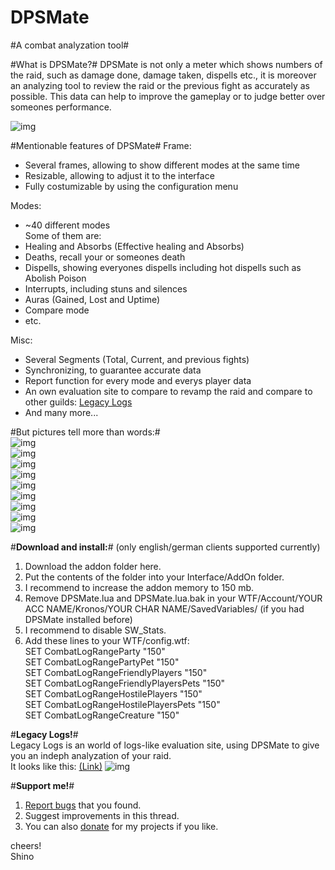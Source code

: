 # DPSMate #
#A combat analyzation tool#

#What is DPSMate?#
DPSMate is not only a meter which shows numbers of the raid, such as damage done, damage taken, dispells etc., it is moreover an analyzing tool to review the raid or the previous fight as accurately as possible. This data can help to improve the gameplay or to judge better over someones performance.

![img](http://i.imgur.com/UWEgLn9.png)

#Mentionable features of DPSMate#
Frame:   
- Several frames, allowing to show different modes at the same time   
- Resizable, allowing to adjust it to the interface   
- Fully costumizable by using the configuration menu   

Modes:   
- ~40 different modes   
Some of them are:   
- Healing and Absorbs (Effective healing and Absorbs)   
- Deaths, recall your or someones death   
- Dispells, showing everyones dispells including hot dispells such as Abolish Poison   
- Interrupts, including stuns and silences   
- Auras (Gained, Lost and Uptime)   
- Compare mode      
- etc.   

Misc:   
- Several Segments (Total, Current, and previous fights)   
- Synchronizing, to guarantee accurate data   
- Report function for every mode and everys player data   
- An own evaluation site to compare to revamp the raid and compare to other guilds: [Legacy Logs](http://legacy-logs.com/#)  
- And many more...   

#But pictures tell more than words:#  
![img](http://i.imgur.com/gG3fHSR.png)  
![img](https://gyazo.com/df71a4bb0cdf5cb51cd51d96296177a6.png)  
![img](http://i.imgur.com/acsgyPb.gif)  
![img](http://i.imgur.com/R8yxnZX.png)  
![img](http://i.imgur.com/wWZHbeu.png)  
![img](http://i.imgur.com/Uezcowg.png)  
![img](http://i.imgur.com/Ine09Kp.png)  
![img](http://i.imgur.com/eEIL8i5.png)  
![img](https://gyazo.com/a045046b53246a133461939067a0dbc6.png)  

#**Download and install:**# (only english/german clients supported currently)
1. Download the addon folder here.
2. Put the contents of the folder into your Interface/AddOn folder.  
3. I recommend to increase the addon memory to 150 mb.
4. Remove DPSMate.lua and DPSMate.lua.bak in your WTF/Account/YOUR ACC NAME/Kronos/YOUR CHAR NAME/SavedVariables/ (if you had DPSMate installed before)
5. I recommend to disable SW_Stats.  
6. Add these lines to your WTF/config.wtf:  
SET CombatLogRangeParty "150"  
SET CombatLogRangePartyPet "150"  
SET CombatLogRangeFriendlyPlayers "150"  
SET CombatLogRangeFriendlyPlayersPets "150"  
SET CombatLogRangeHostilePlayers "150"  
SET CombatLogRangeHostilePlayersPets "150"  
SET CombatLogRangeCreature "150"  

#**Legacy Logs!**#  
Legacy Logs is an world of logs-like evaluation site, using DPSMate to give you an indeph analyzation of your raid.   
It looks like this: [(Link)](http://legacy-logs.com/#)
![img](https://gyazo.com/31527f36b405dcd131ff495a4f96201b.png)  

#**Support me!**#   
1. [Report bugs](https://github.com/Geigerkind/DPSMate/issues) that you found.
2. Suggest improvements in this thread. 
3. You can also [donate](https://www.paypal.com/cgi-bin/webscr?cmd=_s-xclick&hosted_button_id=57SWBZ3B7RTTQ) for my projects if you like.

cheers!  
Shino